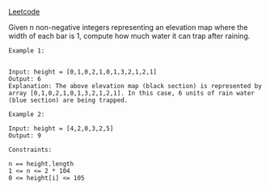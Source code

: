 [Leetcode]( https://leetcode.com/problems/trapping-rain-water/description/ )

Given n non-negative integers representing an elevation map where the width of each bar is 1, compute how much water it can trap after raining.

 
```
Example 1:


Input: height = [0,1,0,2,1,0,1,3,2,1,2,1]
Output: 6
Explanation: The above elevation map (black section) is represented by array [0,1,0,2,1,0,1,3,2,1,2,1]. In this case, 6 units of rain water (blue section) are being trapped.
```
```
Example 2:

Input: height = [4,2,0,3,2,5]
Output: 9
 ```
```
Constraints:

n == height.length
1 <= n <= 2 * 104
0 <= height[i] <= 105
```